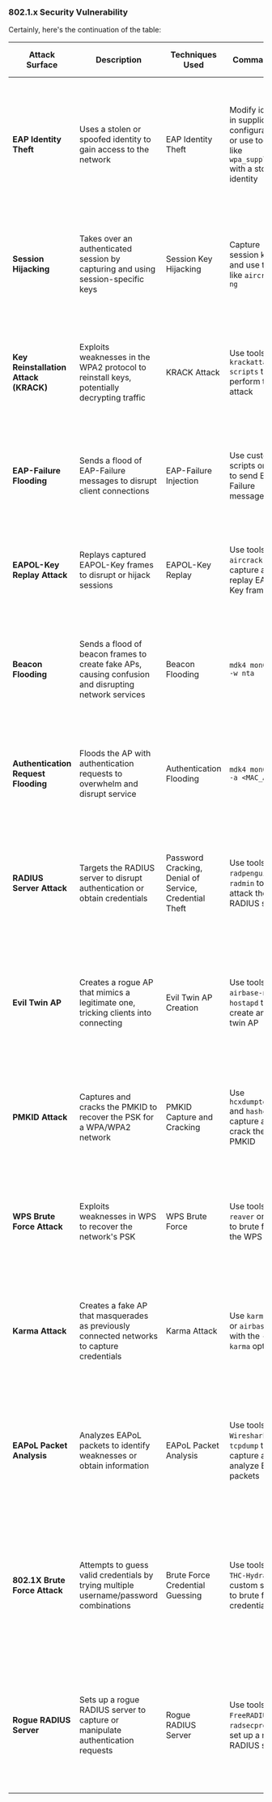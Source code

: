 ### 802.1.x Security Vulnerability

Certainly, here's the continuation of the table:

| Attack Surface                  | Description                                                                                                          | Techniques Used                                                                                                                               | Command(s)                                                                                                          | How to Test                                                                                                                                           | Description of Tools Usage and Commands                                                                                                                                                                                                                                                                                                                                                                                                                        |
|---------------------------------|----------------------------------------------------------------------------------------------------------------------|-----------------------------------------------------------------------------------------------------------------------------------------------|---------------------------------------------------------------------------------------------------------------------|--------------------------------------------------------------------------------------------------------------------------------------------------------|-----------------------------------------------------------------------------------------------------------------------------------------------------------------------------------------------------------------------------------------------------------------------------------------------------------------------------------------------------------------------------------------------------------------------------------------------------------------------|
| **EAP Identity Theft**           | Uses a stolen or spoofed identity to gain access to the network                                                     | EAP Identity Theft                                                                                                                               | Modify identity in supplicant configuration or use tools like `wpa_supplicant` with a stolen identity               | Attempt to connect to the network using a stolen identity and observe if it succeeds                                                               | `wpa_supplicant` is a utility for connecting to WPA/WPA2 networks. By modifying the configuration or providing a stolen identity as a command-line argument, it can be used to attempt EAP identity theft.                                                                                                                                                                                                                                                     |
| **Session Hijacking**            | Takes over an authenticated session by capturing and using session-specific keys                                    | Session Key Hijacking                                                                                                                            | Capture session keys and use tools like `aircrack-ng`                                                               | Capture session keys and attempt to hijack an authenticated session using tools like `aircrack-ng`                                                  | `aircrack-ng` is a suite of tools for wireless network security testing. It can be used to capture and analyze session keys, which can then be used to hijack authenticated sessions.                                                                                                                                                                                                                                                                           |
| **Key Reinstallation Attack (KRACK)** | Exploits weaknesses in the WPA2 protocol to reinstall keys, potentially decrypting traffic                       | KRACK Attack                                                                                                                                     | Use tools like `krackattacks-scripts` to perform the attack                                                         | Use the `krackattacks-scripts` tool to attempt the KRACK attack and observe if it succeeds in decrypting traffic                                     | `krackattacks-scripts` is a set of scripts that automate the KRACK attack against vulnerable WPA2 networks. It reinstalls encryption keys to potentially decrypt wireless traffic.                                                                                                                                                                                                                                                                                |
| **EAP-Failure Flooding**         | Sends a flood of EAP-Failure messages to disrupt client connections                                                 | EAP-Failure Injection                                                                                                                            | Use custom scripts or tools to send EAP-Failure messages                                                            | Flood the network with EAP-Failure messages and observe if it disrupts client connections                                                          | Custom scripts or tools can be developed to send a large number of EAP-Failure messages to the network, potentially disrupting client connections.                                                                                                                                                                                                                                                                                                               |
| **EAPOL-Key Replay Attack**      | Replays captured EAPOL-Key frames to disrupt or hijack sessions                                                     | EAPOL-Key Replay                                                                                                                                 | Use tools like `aircrack-ng` to capture and replay EAPOL-Key frames                                                 | Capture EAPOL-Key frames and attempt to replay them to disrupt or hijack sessions                                                                   | `aircrack-ng` can be used to capture EAPOL-Key frames, which can then be replayed to potentially disrupt or hijack authenticated sessions.                                                                                                                                                                                                                                                                                                                     |
| **Beacon Flooding**              | Sends a flood of beacon frames to create fake APs, causing confusion and disrupting network services                | Beacon Flooding                                                                                                                                  | `mdk4 mon0 b -a -w nta`                                                                                            | Flood the network with beacon frames and observe if it creates fake APs and disrupts services                                                      | `mdk4` is used to flood the network with beacon frames (`-b` flag) on the monitor interface `mon0`. The `-a` flag sends beacons for all available channels, and `-w nta` specifies the attack mode.                                                                                                                                                                                                                                                           |
| **Authentication Request Flooding** | Floods the AP with authentication requests to overwhelm and disrupt service                                      | Authentication Flooding                                                                                                                          | `mdk4 mon0 a -m -a <MAC_AP>`                                                                                        | Flood the AP with authentication requests and observe if it overwhelms and disrupts the service                                                    | `mdk4` is used to flood the AP specified by `<MAC_AP>` with authentication requests (`-a` flag) on the monitor interface `mon0`. The `-m` flag specifies a continuous mode for the attack.                                                                                                                                                                                                                                                                   |
| **RADIUS Server Attack**         | Targets the RADIUS server to disrupt authentication or obtain credentials                                          | Password Cracking, Denial of Service, Credential Theft                                                                                        | Use tools like `radpenguin` or `radmin` to attack the RADIUS server                                                | Set up a test RADIUS server and attempt various attacks against it                                                                                  | `radpenguin` and `radmin` are tools specifically designed for testing and attacking RADIUS servers. They can be used for various attacks like password cracking, DoS, and credential theft.                                                                                                                                                                                                                                                                      |
| **Evil Twin AP**                 | Creates a rogue AP that mimics a legitimate one, tricking clients into connecting                                  | Evil Twin AP Creation                                                                                                                          | Use tools like `airbase-ng` or `hostapd` to create an evil twin AP                                                | Set up an evil twin AP and observe if clients attempt to connect to it                                                                             | Similar to the "Rogue AP Attack" row, tools like `airbase-ng` or `hostapd` can be used to create an AP that mimics the SSID, BSSID, and other characteristics of a legitimate AP to trick clients into connecting.                                                                                                                                                                                                                                            |
| **PMKID Attack**                 | Captures and cracks the PMKID to recover the PSK for a WPA/WPA2 network                                            | PMKID Capture and Cracking                                                                                                                     | Use `hcxdumptool` and `hashcat` to capture and crack the PMKID                                                     | Capture the PMKID and attempt to crack it using `hashcat`                                                                                          | `hcxdumptool` is used to capture the PMKID from wireless traffic. `hashcat` can then be used to crack the captured PMKID to recover the network's PSK (pre-shared key).                                                                                                                                                                                                                                                                                       |
| **WPS Brute Force Attack**       | Exploits weaknesses in WPS to recover the network's PSK                                                            | WPS Brute Force                                                                                                                                 | Use tools like `reaver` or `bully` to brute force the WPS PIN                                                     | Attempt a WPS brute force attack against a test AP with WPS enabled                                                                                | `reaver` and `bully` are tools specifically designed for brute-forcing WPS PINs on wireless networks. They can recover the PSK by exploiting vulnerabilities in the WPS protocol.                                                                                                                                                                                                                                                                               |
| **Karma Attack**                 | Creates a fake AP that masquerades as previously connected networks to capture credentials                         | Karma Attack                                                                                                                                    | Use `karma` tool or `airbase-ng` with the `--karma` option                                                         | Set up a Karma attack and observe if clients attempt to connect and provide credentials                                                            | The `karma` tool is designed to perform Karma attacks. `airbase-ng` can also be used with the `--karma` option to create a fake AP that mimics previously connected networks.                                                                                                                                                                                                                                                                              |
| **EAPoL Packet Analysis**        | Analyzes EAPoL packets to identify weaknesses or obtain information                                                | EAPoL Packet Analysis                                                                                                                           | Use tools like `Wireshark` or `tcpdump` to capture and analyze EAPoL packets                                      | Capture EAPoL packets and analyze them for potential weaknesses or information leaks                                                                | `Wireshark` is a popular network protocol analyzer that can be used to capture and analyze EAPoL packets. `tcpdump` is a command-line packet capture tool that can also be used for EAPoL packet analysis.                                                                                                                                                                                                                                                         |
| **802.1X Brute Force Attack**    | Attempts to guess valid credentials by trying multiple username/password combinations                              | Brute Force Credential Guessing                                                                                                                 | Use tools like `THC-Hydra` or custom scripts to brute force credentials                                            | Attempt a brute force attack against a test 802.1X environment with known credentials                                                             | `THC-Hydra` is a popular tool for brute-forcing various types of authentication mechanisms, including 802.1X. Custom scripts can also be developed to automate the process of trying different username/password combinations.                                                                                                                                                                                                                                   |
| **Rogue RADIUS Server**          | Sets up a rogue RADIUS server to capture or manipulate authentication requests                                     | Rogue RADIUS Server                                                                                                                             | Use tools like `FreeRADIUS` or `radsecproxy` to set up a rogue RADIUS server                                     | Set up a rogue RADIUS server and observe if it can intercept or manipulate authentication requests                                                | `FreeRADIUS` is an open-source RADIUS server implementation that can be configured as a rogue server for testing purposes. `radsecproxy` is a RADIUS proxy that can also be used to set up a rogue server.                                                                                                                                                                                                                                                       |

